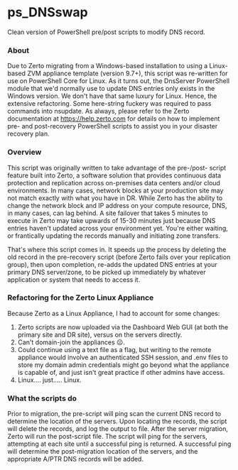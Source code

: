 # ps_DNSswap
Clean version of PowerShell pre/post scripts to modify DNS record.

### About

Due to Zerto migrating from a Windows-based installation to using a Linux-based ZVM appliance template (version 9.7+), this script was re-written for use on PowerShell Core for Linux. As it turns out, the DnsServer PowerShell module that we'd normally use to update DNS entries only exists in the Windows version. We don't have that same luxury for Linux. Hence, the extensive refactoring. Some here-string fuckery was required to pass commands into nsupdate. As always, please refer to the Zerto documentation at https://help.zerto.com for details on how to implement pre- and post-recovery PowerShell scripts to assist you in your disaster recovery plan.

### Overview

This script was originally written to take advantage of the pre-/post- script feature built into Zerto, a software solution that provides continuous data protection and replication across on-premises data centers and/or cloud environments. In many cases, network blocks at your production site may not match exactly with what you have in DR. While Zerto has the ability to change the network block and IP address on your compute resource, DNS, in many cases, can lag behind. A site failover that takes 5 minutes to execute in Zerto may take upwards of 15-30 minutes just because DNS entries haven't updated across your environment yet. You're either waiting, or frantically updating the records manually and initiating zone transfers.

That's where this script comes in. It speeds up the process by deleting the old record in the pre-recovery script (before Zerto fails over your replication group), then upon completion, re-adds the updated DNS entries at your primary DNS server/zone, to be picked up immediately by whatever application or system that needs to access it.

### Refactoring for the Zerto Linux Appliance

Because Zerto as a Linux Appliance, I had to account for some changes:
1. Zerto scripts are now uploaded via the Dashboard Web GUI (at both the primary site and DR site), versus on the servers directly.
2. Can't domain-join the appliances ☹️.
3. Could continue using a text file as a flag, but writing to the remote appliance would involve an authenticated SSH session, and .env files to store my domain admin credentials might go beyond what the appliance is capable of, and just isn't great practice if other admins have access.
4. Linux.... just..... Linux.

### What the scripts do
Prior to migration, the pre-script will ping scan the current DNS record to determine the location of the servers. Upon locating the records, the script will delete the records, and log the output to file.
After the server migration, Zerto will run the post-script file. The script will ping for the servers, attempting at each site until a successful ping is returned. A successful ping will determine the post-migration location of the servers, and the appropriate A/PTR DNS records will be added.
